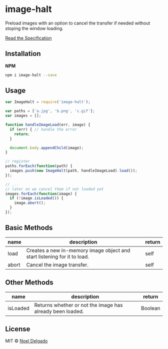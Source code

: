 # image-halt

Preload images with an option to cancel the transfer if needed without stoping
the window loading.

[Read the Specification](https://github.com/noeldelgado/image-halt/wiki/Spec)

## Installation

**NPM**

```sh
npm i image-halt --save
```

## Usage

```js
var ImageHalt = require('image-halt');

var paths = ['a.jpg', 'b.png', 'c.gif'];
var images = [];

function handleImageLoad(err, image) {
  if (err) { // handle the error
    return;
  }

  document.body.appendChild(image);
}

// register
paths.forEach(function(path) {
  images.push(new ImageHalt(path, handleImageLoad).load());
});

// ...
// later on we cancel them if not loaded yet
images.forEach(function(image) {
  if (!image.isLoaded()) {
    image.abort();
  }
});
```

## Basic Methods

name | description | return
---|---|---
load | Creates a new in-memory image object and start listening for it to load. | self
abort | Cancel the image transfer. | self

## Other Methods

name | description | return
---|---|---
isLoaded | Returns whether or not the image has already been loaded. | Boolean

## License
MIT © [Noel Delgado](http://pixelia.me/)
